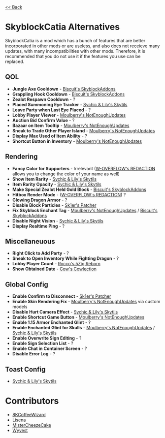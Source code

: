 [<< Back](README.md)

# SkyblockCatia Alternatives

SkyblockCatia is a mod which has a bunch of features that are better incorporated in other mods or are useless, and also does not receieve many updates, with many incompatibilities with other mods. Therefore, it is recommended that you do not use it if the features you use can be replaced.

## QOL

- **Jungle Axe Cooldown** - [Biscuit's SkyblockAddons](https://github.com/BiscuitDevelopment/SkyblockAddons/releases/latest)
- **Grappling Hook Cooldown** - [Biscuit's SkyblockAddons](https://github.com/BiscuitDevelopment/SkyblockAddons/releases/latest)
- **Zealot Respawn Cooldown** - ?
- **Placed Summoning Eye Tracker** - [Sychic & Lily's Skytils](https://github.com/Skytils/SkytilsMod/releases/latest)
- **Leave Party when Last Eye Placed** - ?
- **Lobby Player Viewer** - [Moulberry's NotEnoughUpdates](https://github.com/Moulberry/NotEnoughUpdates/latest)
- **Auction Bid Confirm Value** - ?
- **Bazaar on Item Tooltip** - [Moulberry's NotEnoughUpdates](https://github.com/Moulberry/NotEnoughUpdates/latest)
- **Sneak to Trade Other Player Island** - [Moulberry's NotEnoughUpdates](https://github.com/Moulberry/NotEnoughUpdates/latest)
- **Display Max Used of Item Ability** - ?
- **Shortcut Button in Inventory** - [Moulberry's NotEnoughUpdates](https://github.com/Moulberry/NotEnoughUpdates/latest)

## Rendering

- **Fancy Color for Supporters** - Irrelevant ([W-OVERFLOW's REDACTION](https://github.com/W-OVERFLOW/REDACTION/releases/latest) allows you to change the color of your name as well)
- **Show Item Rarity** - [Sychic & Lily's Skytils](https://github.com/Skytils/SkytilsMod/releases/latest)
- **Item Rarity Opacity** - [Sychic & Lily's Skytils](https://github.com/Skytils/SkytilsMod/releases/latest)
- **Make Special Zealot Held Gold Block** - [Biscuit's SkyblockAddons](https://github.com/BiscuitDevelopment/SkyblockAddons/releases/latest)
- **Hitbox Render Mode** - ([W-OVERFLOW's REDACTION](https://github.com/W-OVERFLOW/REDACTION/releases/latest)) ?
- **Glowing Dragon Armor** - ?
- **Disable Block Particles** - [Sk1er's Patcher](https://sk1er.club/mods/patcher)
- **Fix Skyblock Enchant Tag** - [Moulberry's NotEnoughUpdates](https://github.com/Moulberry/NotEnoughUpdates/latest) / [Biscuit's SkyblockAddons](https://github.com/BiscuitDevelopment/SkyblockAddons/releases/latest)
- **Disable Night Vision** - [Sychic & Lily's Skytils](https://github.com/Skytils/SkytilsMod/releases/latest)
- **Display Realtime Ping** - ?

## Miscellaneuous

- **Right Click to Add Party** - ?
- **Sneak to Open Inventory While Fighting Dragon** - ?
- **Lobby Player Count** - [Rocco's 5Zig Reborn](https://5zigreborn.eu/)
- **Show Obtained Date** - [Cow's Cowlection](https://github.com/cow-mc/Cowlection/releases/latest)

## Global Config

- **Enable Confirm to Disconnect** - [Sk1er's Patcher](https://sk1er.club/mods/patcher)
- **Enable Skin Rendering Fix** - [Moulberry's NotEnoughUpdates](https://github.com/Moulberry/NotEnoughUpdates) via custom models
- **Disable Hurt Camera Effect** - [Sychic & Lily's Skytils](https://github.com/Skytils/SkytilsMod/releases/latest)
- **Enable Shortcut Game Button** - [Moulberry's NotEnoughUpdates](https://github.com/Moulberry/NotEnoughUpdates/latest)
- **Enable 1.15 Armor Enchanted Glint** - ?
- **Enable Enchanted Glint for Skulls** - [Moulberry's NotEnoughUpdates](https://github.com/Moulberry/NotEnoughUpdates) / [Sychic & Lily's Skytils](https://github.com/Skytils/SkytilsMod/releases/latest)
- **Enable Overwrite Sign Editing** - ?
- **Enable Sign Selection List** - ?
- **Enable Chat in Container Screen** - ?
- **Disable Error Log** - ?

## Toast Config

- [Sychic & Lily's Skytils](https://github.com/Skytils/SkytilsMod/releases/latest)

# Contributors

- [8KCoffeeWizard](https://github.com/8KCoffeeWizard)
- [Lisena](https://github.com/lisenaaaa)
- [MisterCheezeCake](https://github.com/MisterCheezeCake)
- [Wyvest](https://github.com/wyvest)
